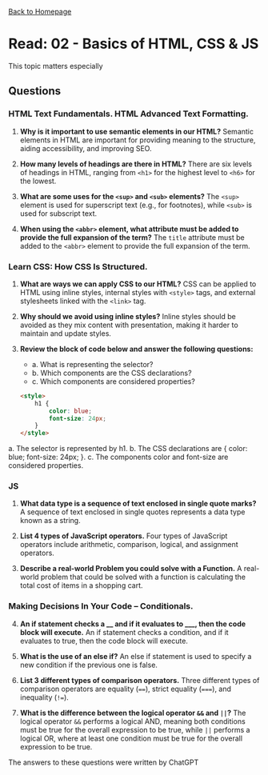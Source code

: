 [Back to Homepage](https://alysondorfman.github.io/reading-notes/)

# Read: 02 - Basics of HTML, CSS & JS

This topic matters especially 

## Questions

### HTML Text Fundamentals. HTML Advanced Text Formatting.

1. **Why is it important to use semantic elements in our HTML?**
   Semantic elements in HTML are important for providing meaning to the structure, aiding accessibility, and improving SEO.

2. **How many levels of headings are there in HTML?**
   There are six levels of headings in HTML, ranging from `<h1>` for the highest level to `<h6>` for the lowest.

3. **What are some uses for the `<sup>` and `<sub>` elements?**
   The `<sup>` element is used for superscript text (e.g., for footnotes), while `<sub>` is used for subscript text.

4. **When using the `<abbr>` element, what attribute must be added to provide the full expansion of the term?**
   The `title` attribute must be added to the `<abbr>` element to provide the full expansion of the term.

### Learn CSS: How CSS Is Structured.

1. **What are ways we can apply CSS to our HTML?**
   CSS can be applied to HTML using inline styles, internal styles with `<style>` tags, and external stylesheets linked with the `<link>` tag.

2. **Why should we avoid using inline styles?**
   Inline styles should be avoided as they mix content with presentation, making it harder to maintain and update styles.

3. **Review the block of code below and answer the following questions:**
   - a. What is representing the selector?
   - b. Which components are the CSS declarations?
   - c. Which components are considered properties?

   ```html
   <style>
       h1 {
           color: blue;
           font-size: 24px;
       }
   </style>
a. The selector is represented by h1.
b. The CSS declarations are { color: blue; font-size: 24px; }.
c. The components color and font-size are considered properties.

### JS

1. **What data type is a sequence of text enclosed in single quote marks?**
   A sequence of text enclosed in single quotes represents a data type known as a string.

2. **List 4 types of JavaScript operators.**
   Four types of JavaScript operators include arithmetic, comparison, logical, and assignment operators.

3. **Describe a real-world Problem you could solve with a Function.**
   A real-world problem that could be solved with a function is calculating the total cost of items in a shopping cart.

### Making Decisions In Your Code – Conditionals.

4. **An if statement checks a __ and if it evaluates to ___, then the code block will execute.**
   An if statement checks a condition, and if it evaluates to true, then the code block will execute.

5. **What is the use of an else if?**
   An else if statement is used to specify a new condition if the previous one is false.

6. **List 3 different types of comparison operators.**
   Three different types of comparison operators are equality (`==`), strict equality (`===`), and inequality (`!=`).

7. **What is the difference between the logical operator `&&` and `||`?**
   The logical operator `&&` performs a logical AND, meaning both conditions must be true for the overall expression to be true, while `||` performs a logical OR, where at least one condition must be true for the overall expression to be true.

The answers to these questions were written by ChatGPT